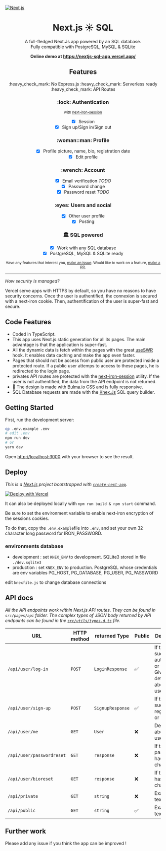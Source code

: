 [![Next.js](https://assets.zeit.co/image/upload/v1538361091/repositories/next-js/next-js.png)](https://nextjs.org)

<h1 align="center">Next.js ☀️ SQL</h1>

<div align="center">

A full-fledged Next.Js app powered by an SQL database. <br/>
Fully compatible with PostgreSQL, MySQL & SQLite
</div>

<p align="center"><b>Online demo at <a href="https://nextjs-sql-app.vercel.app">https://nextjs-sql-app.vercel.app/</a> </b></p>


<h2 align="center">Features</h2>

<p align="center">:heavy_check_mark: No Express.js :heavy_check_mark: Serverless ready :heavy_check_mark: API Routes </p>

<h3 align="center">:lock: Authentication</h3>

<div align="center">

<sup>with [next-iron-session](https://github.com/vvo/next-iron-session)</sup>

- [x] Session
- [x] Sign up/Sign in/Sign out

</div>

<h3 align="center">:woman::man: Profile</h3>

<div align="center">

- [x] Profile picture, name, bio, registration date
- [x] Edit profile

</div>

<h3 align="center">:wrench: Account</h3>

<div align="center">

- [x] Email verification *TODO*
- [x] Password change
- [x] Password reset *TODO*

</div>

<h3 align="center">:eyes: Users and social</h3>

<div align="center">

- [x] Other user profile
- [x] Posting

</div>

<h3 align="center">🏛 SQL powered</h3>

<div align="center">

- [x] Work with any SQL database
- [x] PostgreSQL, MySQL & SQLite ready

</div>

<div align="center">
  
<sup>Have any features that interest you, [make an issue](https://github.com/Fredestrik/Next.Js-SQL-app/issues). Would like to work on a feature, [make a PR](https://github.com/Fredestrik/Next.Js-SQL-app/pulls).<sup>
  
</div>

---

_How security is managed?_

Vercel serve apps with HTTPS by default, so you have no reasons to have security concerns. Once the user is authentified, the connexion is secured with a next-iron cookie. Then, authentification of the user is super-fast and secure.

## Code Features

* Coded in TypeScript.
* This app uses Next.js static generation for all its pages. The main advantage is that the application is super-fast.
* All the dynamic data is fetch within the pages with the great [useSWR](https://swr.vercel.app/) hook. It enables data caching and make the app even faster.
* Pages that should not be access from public user are protected inside a protected route. If a public user attemps to access to these pages, he is redirected to the login page.
* privates API routes are protected with the [next-iron-session](https://github.com/vvo/next-iron-session) utility. If the user is not authentified, the data from the API endpoint is not returned.
* 📱 The design is made with [Bulma.io](https://bulma.io/) CSS and is fully responsive.
* SQL Database requests are made with the [Knex.Js](http://knexjs.org/) SQL query builder.

## Getting Started

First, run the development server:

```bash
cp .env.example .env
# edit .env
npm run dev
# or
yarn dev
```

Open [http://localhost:3000](http://localhost:3000) with your browser to see the result.

## Deploy

_This is a [Next.js](https://nextjs.org/) project bootstrapped with [`create-next-app`](https://github.com/zeit/next.js/tree/canary/packages/create-next-app)._

[![Deploy with Vercel](https://zeit.co/button)](https://zeit.co/new/project?template=https://github.com/Fredestrik/Next.Js-SQL-app)

It can also be deployed locally with `npm run build & npm start` command.

Be sure to set the environment variable to enable next-iron encryption of the sessions cookies.

To do that, copy the ```.env.example```file into ```.env```, and set your own 32 character long password for IRON_PASSWORD.

### environments database

* development : set ```KNEX_ENV``` to development. SQLite3 stored in file ```./dev.sqlite3```
* production : set ```KNEX_ENV``` to production. PostgreSQL whose credentials are env variables PG_HOST, PG_DATABASE, PG_USER, PG_PASSWORD

edit ```knexfile.js``` to change database connections

## API docs

_All the API endpoints work within Next.js API routes. They can be found in `src/pages/api` folder. The complex types of JSON body returned by API endpoints can be found in the [`src/utils/types.d.ts`](https://github.com/Fredestrik/Next.Js-SQL-app/blob/master/src/utils/types.ts) file._

URL| HTTP method | returned Type | Public | Description
-|-|-|-|-
`/api/user/log-in` | `POST` | `LoginResponse` | ✅ | If the user is successfully authentified or not. Gives also details about the user.
`/api/user/sign-up` | `POST` | `SignupResponse` | ✅ | If the user is successfully registered or not. 
`/api/user/me` | `GET` | `User`| ❌ | Details about the user
`/api/user/passwordreset` | `GET` | `response`| ❌ | If the password has been changed
`/api/user/bioreset` | `GET` | `response`| ❌ | If the bio has been changed
`/api/private` | `GET` | `string` | ❌ | Example text
`/api/public`| `GET` | `string` | ✅| Example text

## Further work

Please add any issue if you think the app can be improved !
